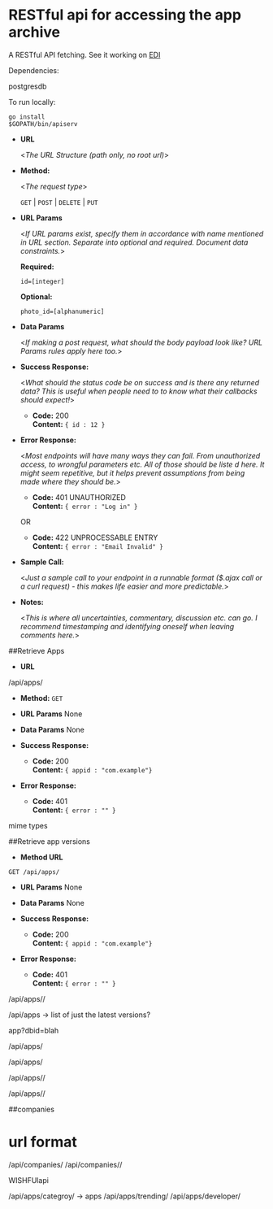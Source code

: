 # RESTful api for accessing the app archive

A RESTful API fetching. See it working on [EDI](https://edi.sociam.org)

Dependencies:

postgresdb

To run locally:

```
go install 
$GOPATH/bin/apiserv

```

* **URL**

  <_The URL Structure (path only, no root url)_>

* **Method:**
  
  <_The request type_>

  `GET` | `POST` | `DELETE` | `PUT`
  
*  **URL Params**

   <_If URL params exist, specify them in accordance with name mentioned in URL section. Separate into optional and required. Document data constraints._> 

   **Required:**
 
   `id=[integer]`

   **Optional:**
 
   `photo_id=[alphanumeric]`

* **Data Params**

  <_If making a post request, what should the body payload look like? URL Params rules apply here too._>

* **Success Response:**
  
  <_What should the status code be on success and is there any returned data? This is useful when people need to to know what their callbacks should expect!_>

  * **Code:** 200 <br />
    **Content:** `{ id : 12 }`
 
* **Error Response:**

  <_Most endpoints will have many ways they can fail. From unauthorized access, to wrongful parameters etc. All of those should be liste d here. It might seem repetitive, but it helps prevent assumptions from being made where they should be._>

  * **Code:** 401 UNAUTHORIZED <br />
    **Content:** `{ error : "Log in" }`

  OR

  * **Code:** 422 UNPROCESSABLE ENTRY <br />
    **Content:** `{ error : "Email Invalid" }`

* **Sample Call:**

  <_Just a sample call to your endpoint in a runnable format ($.ajax call or a curl request) - this makes life easier and more predictable._> 

* **Notes:**

  <_This is where all uncertainties, commentary, discussion etc. can go. I recommend timestamping and identifying oneself when leaving comments here._> 



##Retrieve Apps

* **URL**

/api/apps/

* **Method:**
  `GET`
  
*  **URL Params**
  None

* **Data Params**
  None

* **Success Response:**
  * **Code:** 200 <br />
    **Content:** `{ appid : "com.example"}`
 
* **Error Response:**
  * **Code:** 401  <br />
    **Content:** `{ error : "" }`





mime types


##Retrieve app versions

* **Method URL**

```http
GET /api/apps/
```  
*  **URL Params**
  None

* **Data Params**
  None

* **Success Response:**
  * **Code:** 200 <br />
    **Content:** `{ appid : "com.example"}`
 
* **Error Response:**
  * **Code:** 401  <br />
    **Content:** `{ error : "" }`


/api/apps/<appid>/<version>



 /api/apps -> list of just the latest versions?


 app?dbid=blah

 /api/apps/<dbid>


 /api/apps/<pkgname>

 /api/apps/<appid>/<version string>

/api/apps/<amount>/<startPos>

##companies

# url format
/api/companies/<companyId>
/api/companies/<amount>/<startPos>

WISHFUlapi 

/api/apps/categroy/ -> apps
/api/apps/trending/
/api/apps/developer/

